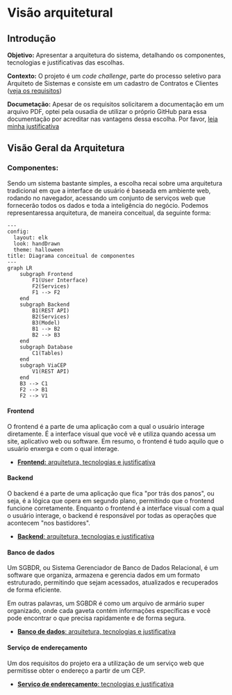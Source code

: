 # Visão arquitetural

## Introdução

**Objetivo:** Apresentar a arquitetura do sistema, detalhando os componentes, tecnologias e justificativas das escolhas.

**Contexto:** O projeto é um *code challenge*, parte do processo seletivo para Arquiteto de Sistemas e consiste em um cadastro de Contratos e Clientes ([veja os requisitos](requirements.md))

**Documetação:** Apesar de os requisitos solicitarem a documentação em um arquivo PDF, optei pela ousadia de utilizar o próprio GitHub para essa documentação por acreditar nas vantagens dessa escolha. Por favor, [leia minha justificativa](markdown.md)

## Visão Geral da Arquitetura

### Componentes:

Sendo um sistema bastante simples, a escolha recai sobre uma arquitetura tradicional em que a interface de usuário é baseada em ambiente web, rodando no navegador, acessando um conjunto de serviços web que fornecerão todos os dados e toda a inteligência do negócio. Podemos representaressa arquitetura, de maneira conceitual, da seguinte forma:

```mermaid
---
config:
  layout: elk
  look: handDrawn
  theme: halloween
title: Diagrama conceitual de componentes
---
graph LR
    subgraph Frontend
        F1(User Interface)
        F2(Services)
        F1 --> F2
    end
    subgraph Backend
        B1(REST API)
        B2(Services)
        B3(Model)
        B1 --> B2
        B2 --> B3
    end
    subgraph Database
        C1(Tables)
    end
    subgraph ViaCEP
        V1(REST API)
    end
    B3 --> C1
    F2 --> B1
    F2 --> V1
```

#### Frontend

O frontend é a parte de uma aplicação com a qual o usuário interage diretamente. É a interface visual que você vê e utiliza quando acessa um site, aplicativo web ou software. Em resumo, o frontend é tudo aquilo que o usuário enxerga e com o qual interage.

- [**Frontend:** arquitetura, tecnologias e justificativa](frontend.md)

#### Backend

O backend é a parte de uma aplicação que fica "por trás dos panos", ou seja, é a lógica que opera em segundo plano, permitindo que o frontend funcione corretamente. Enquanto o frontend é a interface visual com a qual o usuário interage, o backend é responsável por todas as operações que acontecem "nos bastidores".

- [**Backend**: arquitetura, tecnologias e justificativa](backend.md)

#### Banco de dados

Um SGBDR, ou Sistema Gerenciador de Banco de Dados Relacional, é um software que organiza, armazena e gerencia dados em um formato estruturado, permitindo que sejam acessados, atualizados e recuperados de forma eficiente.

Em outras palavras, um SGBDR é como um arquivo de armário super organizado, onde cada gaveta contém informações específicas e você pode encontrar o que precisa rapidamente e de forma segura.

- [**Banco de dados**: arquitetura, tecnologias e justificativa](db.md)

#### Serviço de endereçamento

Um dos requisitos do projeto era a utilização de um serviço web que permitisse obter o endereço a partir de um CEP.

- [**Serviço de endereçamento**: tecnologias e justificativa](cep.md)
